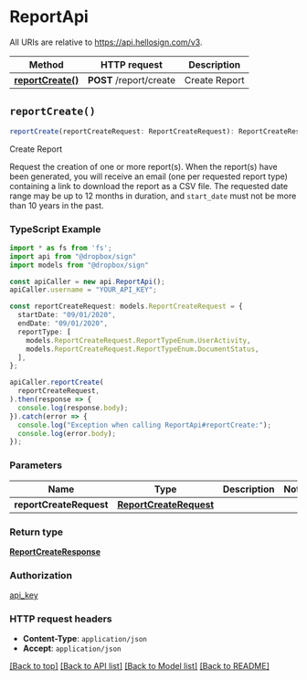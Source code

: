 # ReportApi

All URIs are relative to https://api.hellosign.com/v3.

| Method | HTTP request | Description |
| ------------- | ------------- | ------------- |
| [**reportCreate()**](ReportApi.md#reportCreate) | **POST** /report/create | Create Report |


## `reportCreate()`

```typescript
reportCreate(reportCreateRequest: ReportCreateRequest): ReportCreateResponse
```

Create Report

Request the creation of one or more report(s).  When the report(s) have been generated, you will receive an email (one per requested report type) containing a link to download the report as a CSV file. The requested date range may be up to 12 months in duration, and `start_date` must not be more than 10 years in the past.

### TypeScript Example

```typescript
import * as fs from 'fs';
import api from "@dropbox/sign"
import models from "@dropbox/sign"

const apiCaller = new api.ReportApi();
apiCaller.username = "YOUR_API_KEY";

const reportCreateRequest: models.ReportCreateRequest = {
  startDate: "09/01/2020",
  endDate: "09/01/2020",
  reportType: [
    models.ReportCreateRequest.ReportTypeEnum.UserActivity,
    models.ReportCreateRequest.ReportTypeEnum.DocumentStatus,
  ],
};

apiCaller.reportCreate(
  reportCreateRequest,
).then(response => {
  console.log(response.body);
}).catch(error => {
  console.log("Exception when calling ReportApi#reportCreate:");
  console.log(error.body);
});

```

### Parameters

|Name | Type | Description  | Notes |
| ------------- | ------------- | ------------- | ------------- |
| **reportCreateRequest** | [**ReportCreateRequest**](../model/ReportCreateRequest.md)|  | |

### Return type

[**ReportCreateResponse**](../model/ReportCreateResponse.md)

### Authorization

[api_key](../../README.md#api_key)

### HTTP request headers

- **Content-Type**: `application/json`
- **Accept**: `application/json`

[[Back to top]](#) [[Back to API list]](../../README.md#endpoints)
[[Back to Model list]](../../README.md#models)
[[Back to README]](../../README.md)
